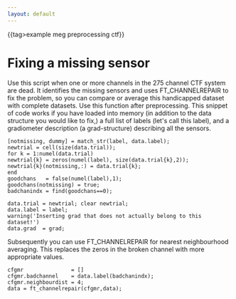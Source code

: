 ```yaml
---
layout: default
---
```


{{tag>example meg preprocessing ctf}}
# Fixing a missing sensor

Use this script when one or more channels in the 275 channel CTF system are dead. It identifies the missing sensors and uses FT_CHANNELREPAIR to fix the problem, so you can compare or average this handicapped dataset with complete datasets. Use this function after preprocessing. This snippet of code works if you have loaded into memory (in addition to the data structure you would like to fix,) a full list of labels (let's call this label), and a gradiometer description (a grad-structure) describing all the sensors.

    [notmissing, dummy] = match_str(label, data.label);
    newtrial = cell(size(data.trial));
    for k = 1:numel(data.trial)
    newtrial{k} = zeros(numel(label), size(data.trial{k},2));
    newtrial{k}(notmissing,:) = data.trial{k};
    end
    goodchans   = false(numel(label),1);
    goodchans(notmissing) = true;
    badchanindx = find(goodchans==0);

    data.trial = newtrial; clear newtrial;
    data.label = label;
    warning('Inserting grad that does not actually belong to this dataset!')
    data.grad  = grad;

Subsequently you can use FT_CHANNELREPAIR for nearest neighbourhood averaging. This replaces the zeros in the broken channel with more appropriate values.

    cfgmr               = []
    cfgmr.badchannel    = data.label(badchanindx);
    cfgmr.neighbourdist = 4;
    data = ft_channelrepair(cfgmr,data);

